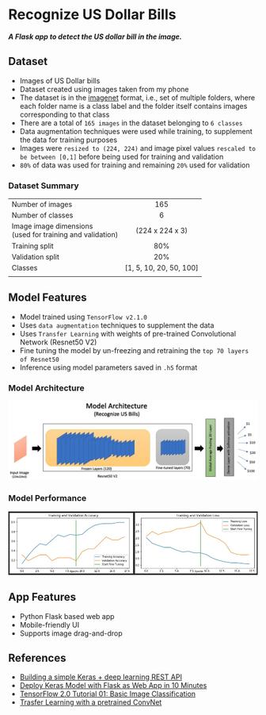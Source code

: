 # Recognize US Dollar Bills

***A Flask app to detect the US dollar bill in the image.***

## Dataset

- Images of US Dollar bills
- Dataset created using images taken from my phone
- The dataset is in the [imagenet](http://image-net.org/about-overview) format, i.e., set of multiple folders, where each folder name is a class label and the folder itself contains images corresponding to that class
- There are a total of `165 images` in the dataset belonging to `6 classes`
- Data augmentation techniques were used while training, to supplement the data for training purposes
- Images were `resized to (224, 224)` and image pixel values `rescaled to be between [0,1]` before being used for training and validation
- `80%` of data was used for training and remaining `20%` used for validation

### Dataset Summary

| | |
|:-|:-:|
|Number of images | 165  |
|Number of classes   | 6   |
|Image image dimensions <br/>(used for training and validation)   | (224 x 224 x 3)  |
|Training split | 80% |
|Validation split | 20% |
|Classes | [1, 5, 10, 20, 50, 100]|
| | |

## Model Features

- Model trained using `TensorFlow v2.1.0`
- Uses `data augmentation` techniques to supplement the data
- Uses `Transfer Learning` with weights of pre-trained Convolutional Network (Resnet50 V2)
- Fine tuning the model by un-freezing and retraining the `top 70 layers of Resnet50`
- Inference using model parameters saved in `.h5` format

### Model Architecture

![Recognize US Bills - Model Architecture](images/model_arch.jpg)

### Model Performance

![Accuracy-Loss plots](images/accuracy_loss_plots.jpg)

## App Features

- Python Flask based web app
- Mobile-friendly UI
- Supports image drag-and-drop

## References

- [Building a simple Keras + deep learning REST API](https://blog.keras.io/building-a-simple-keras-deep-learning-rest-api.html)
- [Deploy Keras Model with Flask as Web App in 10 Minutes](https://github.com/mtobeiyf/keras-flask-deploy-webapp)
- [TensorFlow 2.0 Tutorial 01: Basic Image Classification](https://lambdalabs.com/blog/tensorflow-2-0-tutorial-01-image-classification-basics/)
- [Trasfer Learning with a pretrained ConvNet](https://www.tensorflow.org/tutorials/images/transfer_learning)
